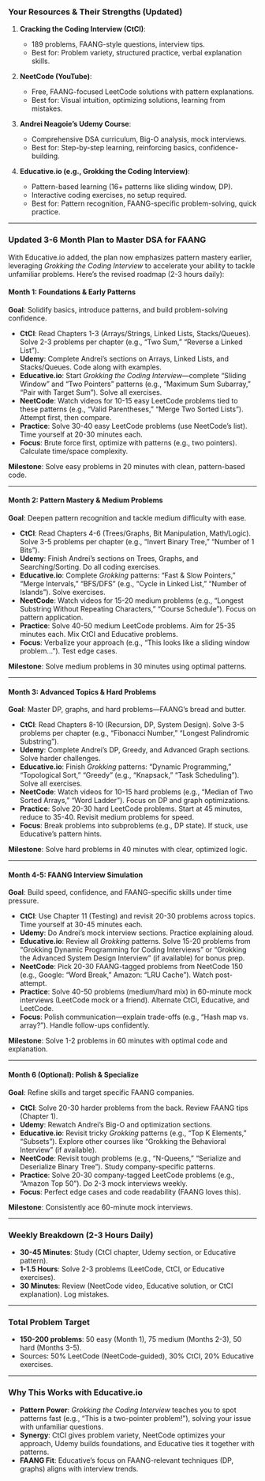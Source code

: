 ### Your Resources & Their Strengths (Updated)
1. **Cracking the Coding Interview (CtCI)**:
   - 189 problems, FAANG-style questions, interview tips.
   - Best for: Problem variety, structured practice, verbal explanation skills.

2. **NeetCode (YouTube)**:
   - Free, FAANG-focused LeetCode solutions with pattern explanations.
   - Best for: Visual intuition, optimizing solutions, learning from mistakes.

3. **Andrei Neagoie’s Udemy Course**:
   - Comprehensive DSA curriculum, Big-O analysis, mock interviews.
   - Best for: Step-by-step learning, reinforcing basics, confidence-building.

4. **Educative.io (e.g., Grokking the Coding Interview)**:
   - Pattern-based learning (16+ patterns like sliding window, DP).
   - Interactive coding exercises, no setup required.
   - Best for: Pattern recognition, FAANG-specific problem-solving, quick practice.

---

### Updated 3-6 Month Plan to Master DSA for FAANG
With Educative.io added, the plan now emphasizes pattern mastery earlier, leveraging *Grokking the Coding Interview* to accelerate your ability to tackle unfamiliar problems. Here’s the revised roadmap (2-3 hours daily):

#### Month 1: Foundations & Early Patterns
**Goal**: Solidify basics, introduce patterns, and build problem-solving confidence.
- **CtCI**: Read Chapters 1-3 (Arrays/Strings, Linked Lists, Stacks/Queues). Solve 2-3 problems per chapter (e.g., “Two Sum,” “Reverse a Linked List”).
- **Udemy**: Complete Andrei’s sections on Arrays, Linked Lists, and Stacks/Queues. Code along with examples.
- **Educative.io**: Start *Grokking the Coding Interview*—complete “Sliding Window” and “Two Pointers” patterns (e.g., “Maximum Sum Subarray,” “Pair with Target Sum”). Solve all exercises.
- **NeetCode**: Watch videos for 10-15 easy LeetCode problems tied to these patterns (e.g., “Valid Parentheses,” “Merge Two Sorted Lists”). Attempt first, then compare.
- **Practice**: Solve 30-40 easy LeetCode problems (use NeetCode’s list). Time yourself at 20-30 minutes each.
- **Focus**: Brute force first, optimize with patterns (e.g., two pointers). Calculate time/space complexity.

**Milestone**: Solve easy problems in 20 minutes with clean, pattern-based code.

---

#### Month 2: Pattern Mastery & Medium Problems
**Goal**: Deepen pattern recognition and tackle medium difficulty with ease.
- **CtCI**: Read Chapters 4-6 (Trees/Graphs, Bit Manipulation, Math/Logic). Solve 3-5 problems per chapter (e.g., “Invert Binary Tree,” “Number of 1 Bits”).
- **Udemy**: Finish Andrei’s sections on Trees, Graphs, and Searching/Sorting. Do all coding exercises.
- **Educative.io**: Complete *Grokking* patterns: “Fast & Slow Pointers,” “Merge Intervals,” “BFS/DFS” (e.g., “Cycle in Linked List,” “Number of Islands”). Solve exercises.
- **NeetCode**: Watch videos for 15-20 medium problems (e.g., “Longest Substring Without Repeating Characters,” “Course Schedule”). Focus on pattern application.
- **Practice**: Solve 40-50 medium LeetCode problems. Aim for 25-35 minutes each. Mix CtCI and Educative problems.
- **Focus**: Verbalize your approach (e.g., “This looks like a sliding window problem…”). Test edge cases.

**Milestone**: Solve medium problems in 30 minutes using optimal patterns.

---

#### Month 3: Advanced Topics & Hard Problems
**Goal**: Master DP, graphs, and hard problems—FAANG’s bread and butter.
- **CtCI**: Read Chapters 8-10 (Recursion, DP, System Design). Solve 3-5 problems per chapter (e.g., “Fibonacci Number,” “Longest Palindromic Substring”).
- **Udemy**: Complete Andrei’s DP, Greedy, and Advanced Graph sections. Solve harder challenges.
- **Educative.io**: Finish *Grokking* patterns: “Dynamic Programming,” “Topological Sort,” “Greedy” (e.g., “Knapsack,” “Task Scheduling”). Solve all exercises.
- **NeetCode**: Watch videos for 10-15 hard problems (e.g., “Median of Two Sorted Arrays,” “Word Ladder”). Focus on DP and graph optimizations.
- **Practice**: Solve 20-30 hard LeetCode problems. Start at 45 minutes, reduce to 35-40. Revisit medium problems for speed.
- **Focus**: Break problems into subproblems (e.g., DP state). If stuck, use Educative’s pattern hints.

**Milestone**: Solve hard problems in 40 minutes with clear, optimized logic.

---

#### Month 4-5: FAANG Interview Simulation
**Goal**: Build speed, confidence, and FAANG-specific skills under time pressure.
- **CtCI**: Use Chapter 11 (Testing) and revisit 20-30 problems across topics. Time yourself at 30-45 minutes each.
- **Udemy**: Do Andrei’s mock interview sections. Practice explaining aloud.
- **Educative.io**: Review all *Grokking* patterns. Solve 15-20 problems from “Grokking Dynamic Programming for Coding Interviews” or “Grokking the Advanced System Design Interview” (if available) for bonus prep.
- **NeetCode**: Pick 20-30 FAANG-tagged problems from NeetCode 150 (e.g., Google: “Word Break,” Amazon: “LRU Cache”). Watch post-attempt.
- **Practice**: Solve 40-50 problems (medium/hard mix) in 60-minute mock interviews (LeetCode mock or a friend). Alternate CtCI, Educative, and LeetCode.
- **Focus**: Polish communication—explain trade-offs (e.g., “Hash map vs. array?”). Handle follow-ups confidently.

**Milestone**: Solve 1-2 problems in 60 minutes with optimal code and explanation.

---

#### Month 6 (Optional): Polish & Specialize
**Goal**: Refine skills and target specific FAANG companies.
- **CtCI**: Solve 20-30 harder problems from the back. Review FAANG tips (Chapter 1).
- **Udemy**: Rewatch Andrei’s Big-O and optimization sections.
- **Educative.io**: Revisit tricky *Grokking* patterns (e.g., “Top K Elements,” “Subsets”). Explore other courses like “Grokking the Behavioral Interview” (if available).
- **NeetCode**: Revisit tough problems (e.g., “N-Queens,” “Serialize and Deserialize Binary Tree”). Study company-specific patterns.
- **Practice**: Solve 20-30 company-tagged LeetCode problems (e.g., “Amazon Top 50”). Do 2-3 mock interviews weekly.
- **Focus**: Perfect edge cases and code readability (FAANG loves this).

**Milestone**: Consistently ace 60-minute mock interviews.

---

### Weekly Breakdown (2-3 Hours Daily)
- **30-45 Minutes**: Study (CtCI chapter, Udemy section, or Educative pattern).
- **1-1.5 Hours**: Solve 2-3 problems (LeetCode, CtCI, or Educative exercises).
- **30 Minutes**: Review (NeetCode video, Educative solution, or CtCI explanation). Log mistakes.

---

### Total Problem Target
- **150-200 problems**: 50 easy (Month 1), 75 medium (Months 2-3), 50 hard (Months 3-5).
- Sources: 50% LeetCode (NeetCode-guided), 30% CtCI, 20% Educative exercises.

---

### Why This Works with Educative.io
- **Pattern Power**: *Grokking the Coding Interview* teaches you to spot patterns fast (e.g., “This is a two-pointer problem!”), solving your issue with unfamiliar questions.
- **Synergy**: CtCI gives problem variety, NeetCode optimizes your approach, Udemy builds foundations, and Educative ties it together with patterns.
- **FAANG Fit**: Educative’s focus on FAANG-relevant techniques (DP, graphs) aligns with interview trends.

